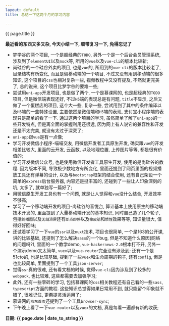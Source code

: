 ```yaml
---
layout: default
title: 总结一下这两个月的学习内容

---
```


{{ page.title }}

**最近看的东西又多又杂, 今天小结一下, 顺带复习一下, 免得忘记了**

+ 梦学谷的两个项目, 一个是超经典的`TODO`, 另外一个是一个后台会员管理系统, 涉及到了`elementUI`以及`mock`等, 所用的`vue`以及`vue-cli`的版本比较新;
+ 尚硅谷的一个硅谷外卖的项目, 也是`vue`的, 所用到的`vue-cli`的版本比较老了, 目录结构有所变化, 而且是偏移动端的一个项目, 不过又没有用到移动端的很多知识, 这个项目的`css`也相对复杂一些, 视频教程中又没有提及, 不然就更完美了, 总的说来, 这个项目比梦学谷的要难一些;
+ 尝试用`uni-app`开发项目, 也是做了两个, 一个是慕课网的, 也是超经典的`TODO`项目, 但是微信端表现还好, 不过`H5`端的表现总是有问题, `title`不显示, 之后又做了一个蛋糕店的项目, 这个大一些, 复杂一些, 尝试用到了其中的条件编译以及`H5`端的一些特殊设置, 主要依然是微信端和`H5`端的表现, 支付宝小程序端的表现只是简单的看了一下. 通过这两个项目的学习, 虽然简单了解了`uni-app`的一些开发特点, 但是离全面的掌握利用还很远, 因为网上有人说它的兼容性和开发还是不太完美, 就没有太过于深究了;
+ `uni-app`跟`vue`是有一点像;
+ 学习开发微信小程序-喵喵交友, 用微信开发者工具原生开发, 确实跟`vue`的开发相差比较大, 里面的云开发, 云函数, 以及地理位置, 上传图片等等, 都是很有价值的;
+ 学习开发微信公众号, 也是使用微信开发者工具原生开发, 使用的是尚硅谷的教程. 因为版本不同, 导致极少数地方有所变化, 里面还提到了网页里面的视频播放工具还有弹幕的设计, 以及与`bootstrap`框架的结合使用, 还有自己架设一个简单的`express`后台服务器, 内容还是挺丰富的, 还碰到了一些让人印象深刻的坑, 太多了, 就单独写一篇好了;
+ 用微信原生开发工具也有一个问题, 就是让人觉得和`vue`没什么结合, 开发效率不够高;
+ 学习了一个移动端开发的项目-尚硅谷的音悦台, 算计基本上使用原生的移动端技术开发的, 里面提到了大量移动端开发的基本知识, 同时自己造了几个轮子, 包括`轮播图`以及`无缝滑屏`还有`即点即停`以及`橡皮筋`和`惯性`效果等等, 知识量很大, 值得好好回味;
+ 还试着学习了一下`vue`的`ssr`以及`nuxt`技术, 项目也很简单, 一个是163的公开课, 讲的比较基础, 还提到了怎么解决`sass`的一个bug, 但是不知道什么原因(网络的问题吗?), 里面的一个教学demo, `vue-hackernews-2.0`根本打不开, 另外一个演示demo又太简单, `vuex`以及`vue-router`完全没有涉及到; 还有一个是51cto的, 也是比较基础, 提到了一些`vuex`和生命周期的钩子, 还有`config`, 但是也比较简单, 里面提到了一个工具`json-server`;
+ 觉得`ssr`真的很难, 还有看文档的时候, 觉得`vue-cli`因为涉及到了较多的`webpack`, 也比较难, 这些都需要去加强学习;
+ 此外, 还有一些零碎的学习, 包括慕课网的`css`相关教程还有自己看的一些`sass`, `typescript`方面的教程. 这些知识总觉得如果日常用不到, 就只能留个印象就不错了, 很难记住, 更甭提灵活运用了;
+ 慕课网的`京东首页`还提到了一个工具`browser-sync`;
+ 下午晚上看了一下`vue-router`以及`vuex`的文档, 真是每看一遍都有新的收获;





**日期: {{ page.date | date_to_string }}**
